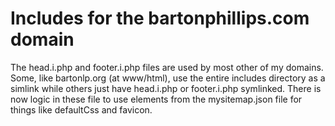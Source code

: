 # Includes for the bartonphillips.com domain
The head.i.php and footer.i.php files are used by most other of my domains. Some, like bartonlp.org (at www/html), 
use the entire includes directory as a simlink while others just have head.i.php or footer.i.php symlinked.
There is now logic in these file to use elements from the mysitemap.json file for things like defaultCss and favicon.


